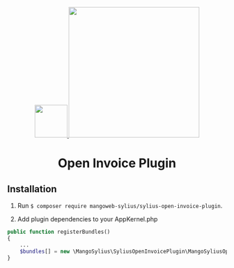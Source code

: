<p align="center">
    <a href="https://www.mangoweb.cz/en/" target="_blank">
        <img src="https://scontent-frt3-1.cdninstagram.com/vp/26bfb179e047c1712d684c8a40422b54/5B99250B/t51.2885-19/s150x150/12394163_769607056476857_462554822_a.jpg" height="75"/>
    </a>
    <a href="http://sylius.com" title="Sylius" target="_blank">
        <img src="https://demo.sylius.com/assets/shop/img/logo.png" width="300" />
    </a>
</p>
<h1 align="center">Open Invoice Plugin</h1>


## Installation

1. Run `$ composer require mangoweb-sylius/sylius-open-invoice-plugin`.

2. Add plugin dependencies to your AppKernel.php

```php
public function registerBundles()
{
	...
	$bundles[] = new \MangoSylius\SyliusOpenInvoicePlugin\MangoSyliusOpenInvoicePlugin();
}
```
